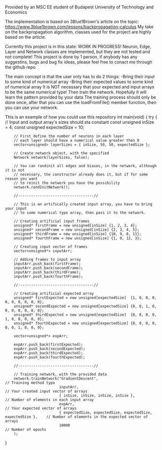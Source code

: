 Provided by an MSC EE student of Budapest University of Technology and Economics

The implementation is based on 3Blue1Brown's article on the topic: https://www.3blue1brown.com/lessons/backpropagation-calculus
My take on the backpropagation algorithm, classes used for the project are highly based on the article.

 Currently this project is in this state: WORK IN PROGRESS!
 Neuron, Edge, Layer and Network classes are implemented, but 
 they are not tested and not complete!
 This project is done by 1 person, if anybody has any suggestins, bugs
 and bug fix ideas, please feel free to conact me through the github repo

 The main concept is that the user only has to do 2 things:
 -Bring their input to some kind of numerical array
 -Bring their expected values to some kind of numerical array
 It is NOT necessary that your expected and input arrays to be 
 the same numerical type!
 Then train the network. Hopefully it will learn the pattern provided by your data
 The training process should only be done once, after that you can use the 
 loadFromFile() member function, then you can use your network.

 This is an example of how you could use this repository
int main(void)
{
	try
	{
		// Input and output array's sizes should sta constant
		const unsigned inSize = 4; 
		const unsigned expectedSize = 10;

		// First define the number of neurons in each layer
		// each layer should have a numerical value greater then 0
		vector<unsigned> layerSizes = { inSize, 50, 50, expectedSize };

		// Create network object, with the specified 
		Network network(layerSizes, false);

		// You can randinit all edges and biases, in the network, although it is not
		// necessary, the constructor already does it, but if for some reason you want
		// to reinit the network you have the possibility
		network.randInitNetwork();

		//-----------------------------------//

		// This is an artifically created input array, you have to bring your input 
		// to some numerical type array, then pass it to the network.

		// Creating artificial input frames
		unsigned* firstFrame = new unsigned[inSize] {1, 2, 3, 4};
		unsigned* secondFrame = new unsigned[inSize] {2, 3, 4, 5};
		unsigned* thirdFrame = new unsigned[inSize] {10, 9, 8, 11};
		unsigned* fourthFrame = new unsigned[inSize] {1, 0, 12, 3};

		// Creating input vector of frames
		vector<unsigned*> inputArr;

		// Adding frames to input array
		inputArr.push_back(firstFrame);
		inputArr.push_back(secondFrame);
		inputArr.push_back(thirdFrame);
		inputArr.push_back(fourthFrame);

		//-----------------------------------//

		// Creating artificial expected array
		unsigned* firstExpected = new unsigned[expectedSize]  {1, 0, 0, 0, 0, 0, 0, 0, 0, 0};
		unsigned* secondExpected = new unsigned[expectedSize] {0, 0, 1, 0, 0, 0, 0, 0, 0, 0};
		unsigned* thirdExpected = new unsigned[expectedSize]  {0, 0, 0, 0, 1, 0, 0, 0, 0, 0};
		unsigned* fourthExpected = new unsigned[expectedSize] {0, 0, 0, 0, 0, 0, 1, 0, 0, 0};

		vector<unsigned*> expArr;

		expArr.push_back(firstExpected);
		expArr.push_back(secondExpected);
		expArr.push_back(thirdExpected);
		expArr.push_back(fourthExpected);

		//-----------------------------------//

		// Training network, with the provided data
		network.trainNetwork("GradientDescent",												// Training method type
							 inputArr,														// Your created input vector of arrays
							 { inSize, inSize, inSize, inSize },							// Number of elements in each input array
							 expArr,														// Your expected vector of arrays
							 { expectedSize, expectedSize, expectedSize, expectedSize },	// Number of elements in the expected vector of arrays
							 10000															// Number of epochs
		);
}
